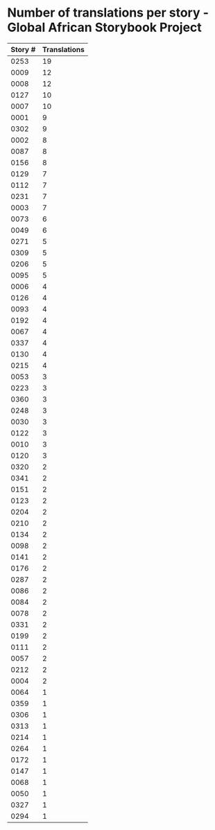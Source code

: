 # Number of translations per story - Global African Storybook Project

Story # | Translations
------- | ------------
0253 | 19
0009 | 12
0008 | 12
0127 | 10
0007 | 10
0001 | 9
0302 | 9
0002 | 8
0087 | 8
0156 | 8
0129 | 7
0112 | 7
0231 | 7
0003 | 7
0073 | 6
0049 | 6
0271 | 5
0309 | 5
0206 | 5
0095 | 5
0006 | 4
0126 | 4
0093 | 4
0192 | 4
0067 | 4
0337 | 4
0130 | 4
0215 | 4
0053 | 3
0223 | 3
0360 | 3
0248 | 3
0030 | 3
0122 | 3
0010 | 3
0120 | 3
0320 | 2
0341 | 2
0151 | 2
0123 | 2
0204 | 2
0210 | 2
0134 | 2
0098 | 2
0141 | 2
0176 | 2
0287 | 2
0086 | 2
0084 | 2
0078 | 2
0331 | 2
0199 | 2
0111 | 2
0057 | 2
0212 | 2
0004 | 2
0064 | 1
0359 | 1
0306 | 1
0313 | 1
0214 | 1
0264 | 1
0172 | 1
0147 | 1
0068 | 1
0050 | 1
0327 | 1
0294 | 1
